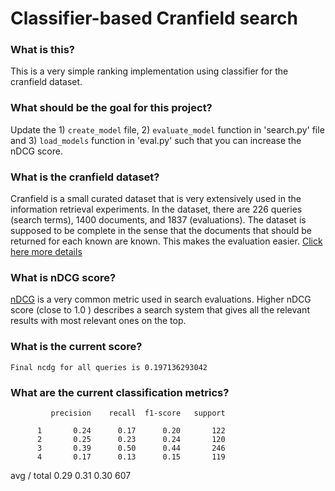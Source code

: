 # Classifier-based Cranfield search

### What is this?
This is a very simple ranking implementation using classifier for the cranfield dataset.


### What should be the goal for this project?

Update the 1)  `create_model` file, 2) `evaluate_model` function in 'search.py' file and 3) `load_models` function in 'eval.py'  such that you can increase the nDCG score.



### What is the cranfield dataset?
Cranfield is a small curated dataset that is very extensively used in the information retrieval experiments.
In the dataset, there are 226 queries (search terms), 1400 documents, and 1837 (evaluations).
The dataset is supposed to be complete in the sense that the documents that should be returned for each known are known.
This makes the evaluation easier. [Click here more details](http://ir.dcs.gla.ac.uk/resources/test_collections/cran/)



### What is nDCG score?
[nDCG](https://en.wikipedia.org/wiki/Discounted_cumulative_gain) is a very common metric used in search evaluations. 
Higher nDCG score (close to 1.0 ) describes a search system that gives all the relevant results with most relevant ones on the top.

### What is the current score?
`Final ncdg for all queries is 0.197136293042`

### What are the current classification metrics?

             precision    recall  f1-score   support

          1       0.24      0.17      0.20       122
          2       0.25      0.23      0.24       120
          3       0.39      0.50      0.44       246
          4       0.17      0.13      0.15       119

avg / total       0.29      0.31      0.30       607


